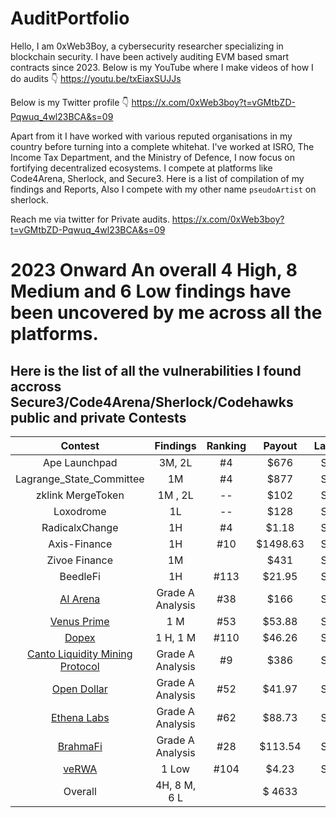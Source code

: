 # AuditPortfolio
Hello, I am 0xWeb3Boy, a cybersecurity researcher specializing in blockchain security. I have been actively auditing EVM based smart contracts since 2023.
Below is my YouTube where I make videos of how I do audits 👇
https://youtu.be/txEiaxSUJJs

Below is my Twitter profile 👇
https://x.com/0xWeb3boy?t=vGMtbZD-Pqwuq_4wl23BCA&s=09

Apart from it I have worked with various reputed organisations in my country before turning into a complete whitehat. I've worked at ISRO, The Income Tax Department, and the Ministry of Defence, I now focus on fortifying decentralized ecosystems. I compete at platforms like Code4Arena, Sherlock, and Secure3. Here is a list of compilation of my findings and Reports, Also I compete with my other name `pseudoArtist` on sherlock.

Reach me via twitter for Private audits.
https://x.com/0xWeb3boy?t=vGMtbZD-Pqwuq_4wl23BCA&s=09



# 2023 Onward An overall 4 High, 8 Medium and 6 Low findings have been uncovered by me across all the platforms.

## Here is the list of all the vulnerabilities I found accross Secure3/Code4Arena/Sherlock/Codehawks public and private Contests

| Contest | Findings | Ranking | Payout | Language |  
|:--:|:--:|:--:|:--:|:--:|
| Ape Launchpad | 3M, 2L | #4 | $676 | Solidity |
| Lagrange_State_Committee| 1M | #4 | $877 | Solidity |
| zklink MergeToken| 1M , 2L | -- | $102 | Solidity |
| Loxodrome| 1L | -- | $128 | Solidity |
| RadicalxChange | 1H | #4 | $1.18 | Solidity |
| Axis-Finance | 1H | #10 | $1498.63 | Solidity |
| Zivoe Finance | 1M |  | $431 | Solidity |
| BeedleFi | 1H | #113 | $21.95 | Solidity |
| [AI Arena](https://code4rena.com/audits/2024-02-ai-arena#top) | Grade A Analysis | #38 | $166 | Solidity |  [📄](https://code4rena.com/reports/2023-09-venus) |
| [Venus Prime](https://code4rena.com/audits/2023-09-venus-prime) | 1 M | #53 | $53.88 | Solidity |  [📄](https://code4rena.com/reports/2023-09-venus) |
| [Dopex](https://code4rena.com/audits/2023-08-dopex) | 1 H, 1 M | #110 | $46.26 | Solidity |  [📄](https://code4rena.com/reports/2023-08-dopex) |
| [Canto Liquidity Mining Protocol](https://code4rena.com/audits/2023-10-canto-liquidity-mining-protocol) | Grade A Analysis | #9 | $386 | Solidity |  [📄](https://code4rena.com/reports/2023-10-canto) |
| [Open Dollar](https://code4rena.com/audits/2023-10-open-dollar) | Grade A Analysis | #52 | $41.97 | Solidity |  [📄](https://code4rena.com/reports/2023-10-opendollar) |
| [Ethena Labs](https://code4rena.com/audits/2023-10-ethena-labs) | Grade A Analysis | #62 | $88.73 | Solidity |  [📄](https://code4rena.com/reports/2023-10-ethena)|
| [BrahmaFi](https://code4rena.com/reports/2023-10-brahma) | Grade A Analysis | #28 | $113.54 | Solidity |  [📄](https://code4rena.com/reports/2023-10-brahma)|
| [veRWA](https://code4rena.com/reports/2023-08-verwa) | 1 Low | #104 | $4.23 | Solidity |  [📄](https://code4rena.com/reports/2023-08-verwa)|
| Overall | 4H, 8 M, 6 L |   | $ 4633 | | 








